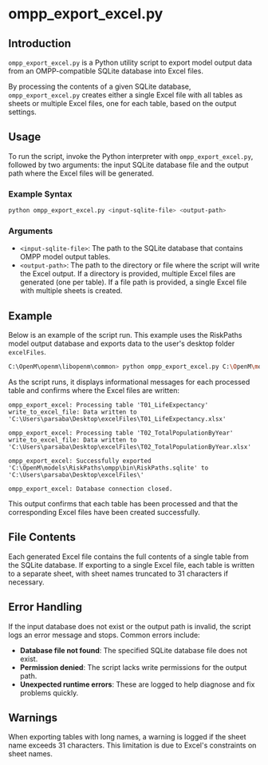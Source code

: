 # ompp_export_excel.py

## Introduction
`ompp_export_excel.py` is a Python utility script to export model output data from an OMPP-compatible SQLite database into Excel files.

By processing the contents of a given SQLite database, `ompp_export_excel.py` creates either a single Excel file with all tables as sheets or multiple Excel files, one for each table, based on the output settings.

## Usage
To run the script, invoke the Python interpreter with `ompp_export_excel.py`, followed by two arguments: the input SQLite database file and the output path where the Excel files will be generated.

### Example Syntax
```bash
python ompp_export_excel.py <input-sqlite-file> <output-path>
```

### Arguments
- `<input-sqlite-file>`: The path to the SQLite database that contains OMPP model output tables.
- `<output-path>`: The path to the directory or file where the script will write the Excel output. If a directory is provided, multiple Excel files are generated (one per table). If a file path is provided, a single Excel file with multiple sheets is created.

## Example
Below is an example of the script run. This example uses the RiskPaths model output database and exports data to the user's desktop folder `excelFiles`.

```bash
C:\OpenM\openm\libopenm\common> python ompp_export_excel.py C:\OpenM\models\RiskPaths\ompp\bin\RiskPaths.sqlite C:\Users\parsaba\Desktop\excelFiles\
```

As the script runs, it displays informational messages for each processed table and confirms where the Excel files are written:

```plaintext
ompp_export_excel: Processing table 'T01_LifeExpectancy'
write_to_excel_file: Data written to 'C:\Users\parsaba\Desktop\excelFiles\T01_LifeExpectancy.xlsx'

ompp_export_excel: Processing table 'T02_TotalPopulationByYear'
write_to_excel_file: Data written to 'C:\Users\parsaba\Desktop\excelFiles\T02_TotalPopulationByYear.xlsx'

ompp_export_excel: Successfully exported 'C:\OpenM\models\RiskPaths\ompp\bin\RiskPaths.sqlite' to 'C:\Users\parsaba\Desktop\excelFiles\'

ompp_export_excel: Database connection closed.
```

This output confirms that each table has been processed and that the corresponding Excel files have been created successfully.

## File Contents
Each generated Excel file contains the full contents of a single table from the SQLite database. If exporting to a single Excel file, each table is written to a separate sheet, with sheet names truncated to 31 characters if necessary.

## Error Handling
If the input database does not exist or the output path is invalid, the script logs an error message and stops. Common errors include:

- **Database file not found**: The specified SQLite database file does not exist.
- **Permission denied**: The script lacks write permissions for the output path.
- **Unexpected runtime errors**: These are logged to help diagnose and fix problems quickly.

## Warnings
When exporting tables with long names, a warning is logged if the sheet name exceeds 31 characters. This limitation is due to Excel's constraints on sheet names.